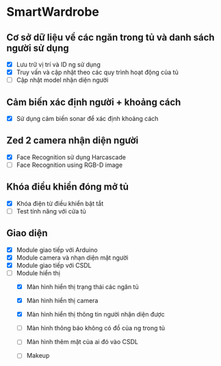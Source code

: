 # SmartWardrobe

## Cơ sở dữ liệu về các ngăn trong tủ và danh sách người sử dụng
- [x] Lưu trữ vị trí và ID ng sử dụng
- [x] Truy vấn và cập nhật theo các quy trình hoạt động của tủ
- [ ] Cập nhật model nhận diện người
## Cảm biến xác định người + khoảng cách
- [x] Sử dụng cảm biến sonar để xác định khoảng cách

## Zed 2 camera nhận diện người
- [x] Face Recognition sử dụng Harcascade
- [ ] Face Recognition using RGB-D image

## Khóa điều khiển đóng mở tủ
- [x] Khóa điện từ điều khiển bật tắt
- [ ] Test tính năng với cửa tủ

## Giao diện
- [x] Module giao tiếp với Arduino
- [x] Module camera và nhạn diện mặt người
- [x] Module giao tiếp với CSDL
- [ ] Module hiển thị
  - [x] Màn hình hiển thị trạng thái các ngăn tủ
  - [x] Màn hình hiển thị camera
  - [x] Màn hình hiển thị thông tin người nhận diện được
  - [ ] Màn hình thông báo không có đồ của ng trong tủ
  - [ ] Màn hình thêm mặt của ai đó vào CSDL
  - [ ] Makeup


